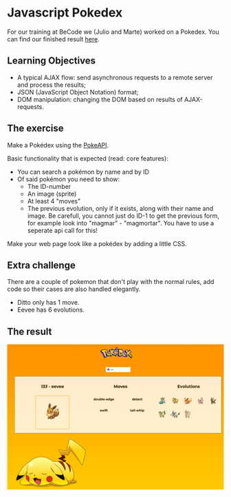 # Javascript Pokedex #

For our training at BeCode we (Julio and Marte) worked on a Pokedex. You can find our finished result [here](https://juliocesarteixeira.github.io/Pokedex_API/index.html).

## Learning Objectives ##
* A typical AJAX flow: send asynchronous requests to a remote server and process the results;
* JSON (JavaScript Object Notation) format;
* DOM manipulation: changing the DOM based on results of AJAX-requests.

## The exercise ##
Make a Pokédex using the [PokeAPI](https://pokeapi.co/).

Basic functionality that is expected (read: core features):

* You can search a pokémon by name and by ID
* Of said pokémon you need to show:
    * The ID-number
    * An image (sprite)
    * At least 4 "moves"
    * The previous evolution, only if it exists, along with their name and image. Be carefull, you cannot just do ID-1 to get the previous form, for example look into "magmar" - "magmortar". You have to use a seperate api call for this!
    
Make your web page look like a pokédex by adding a little CSS.

## Extra challenge ##
There are a couple of pokemon that don't play with the normal rules, add code so their cases are also handled elegantly.

* Ditto only has 1 move.
* Eevee has 6 evolutions.

## The result ##
![picture alt](./imgs/result.png)
